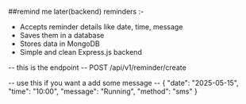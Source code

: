 ##remind me later(backend)
reminders :-
- Accepts reminder details like date, time, message
- Saves them in a database
- Stores data in MongoDB
- Simple and clean Express.js backend


-- this is the endpoint -- 
POST /api/v1/reminder/create

-- use this if you want a add some message --
{
  "date": "2025-05-15",
  "time": "10:00",
  "message": "Running",
  "method": "sms"
}
